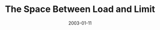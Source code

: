 ---
layout: music 
title: "The Space Between Load and Limit"
series: "The Space Between"
date: 2003-01-11 
description: "We've somehow lost that healthy space between sanity and our maximum limits."
audio: "http://s3.amazonaws.com/crossroadsaudiomessages/Load%20And%20Limit%201020am.mp3"
audio-duration: "39:27"
src: "http://www.crossroads.net/players/media/series/bigscreen.spacebetwe.jpg"
---